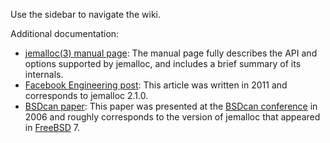 Use the sidebar to navigate the wiki.

Additional documentation:
* <a href="http://www.canonware.com/download/jemalloc/jemalloc-latest/doc/jemalloc.html">jemalloc(3) manual page</a>: The manual page fully describes the API and options supported by jemalloc, and includes a brief summary of its internals.
* <a href="http://www.facebook.com/notes/facebook-engineering/scalable-memory-allocation-using-jemalloc/480222803919">Facebook Engineering post</a>: This article was written in 2011 and corresponds to jemalloc 2.1.0.
* <a href="http://people.freebsd.org/~jasone/jemalloc/bsdcan2006/jemalloc.pdf">BSDcan paper</a>: This paper was presented at the <a href="http://www.bsdcan.org/">BSDcan conference</a> in 2006 and roughly corresponds to the version of jemalloc that appeared in <a href="http://www.freebsd.org/">FreeBSD</a> 7.

